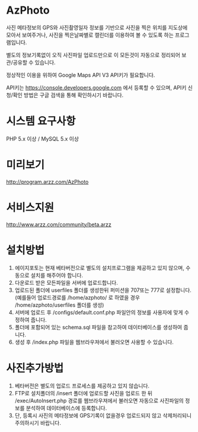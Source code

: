 AzPhoto
=======

사진 메타정보의 GPS와 사진촬영일자 정보를 기반으로 사진을 찍은 위치를 지도상에 모아서 보여주거나, 사진을 찍은날짜별로 캘린더를 이용하여 볼 수 있도록 하는 프로그램입니다.

별도의 정보기록없이 오직 사진파일 업로드만으로 이 모든것이 자동으로 정리되어 보관/공유할 수 있습니다.

정상적인 이용을 위하여 Google Maps API V3 API키가 필요합니다.

API키는 https://console.developers.google.com 에서 등록할 수 있으며, API키 신청/확인 방법은 구글 검색을 통해 확인하시기 바랍니다.


시스템 요구사항
=======

PHP 5.x 이상 / MySQL 5.x 이상


미리보기
=======

http://program.arzz.com/AzPhoto


서비스지원
=======

http://www.arzz.com/community/beta.arzz


설치방법
=======

1. 에이지포토는 현재 베타버전으로 별도의 설치프로그램을 제공하고 있지 않으며, 수동으로 설치를 해주어야 합니다.
2. 다운로드 받은 모든파일을 서버에 업로드합니다.
3. 업로드된 폴더에 userfiles 폴더를 생성한뒤 퍼미션을 707또는 777로 설정합니다. (예를들어 업로드경로를 /home/azphoto/ 로 하였을 경우 /home/azphoto/userfiles 폴더를 생성)
3. 서버에 업로드 후 /configs/default.conf.php 파일안의 정보를 사용자에 맞게 수정하여 줍니다.
4. 폴더에 포함되어 있는 schema.sql 파일을 참고하여 데이터베이스를 생성하여 줍니다.
5. 생성 후 /index.php 파일을 웹브라우져에서 불러오면 사용할 수 있습니다.


사진추가방법
=======

1. 베타버전은 별도의 업로드 프로세스를 제공하고 있지 않습니다.
2. FTP로 설치폴더의 /insert 폴더에 업로드할 사진을 업로드 한 뒤 /exec/AutoInsert.php 경로를 웹브라우져에서 불러오면 자동으로 사진파일의 정보를 분석하여 데이터베이스에 등록합니다.
3. 단, 등록시 사진의 메타정보에 GPS기록이 없을경우 업로드되지 않고 삭제처리되니 주의하시기 바랍니다.
